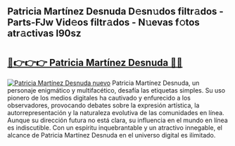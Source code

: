 ## Patricia Martínez Desnuda D𝚎sn𝚞dos filtr𝚊dos - Parts-FJw Vid𝚎os filtr𝚊dos - N𝚞evas f𝚘tos atr𝚊ctivas I90sz

# <h2><a href="http://mb8ojct.tromn.icu/?c=Patricia+Mart%c3%adnez+Desnuda">🔗👉👉👉 Patricia Martínez Desnuda 🔗🔗</a></h2>

[![Patricia Martínez Desnuda nuevo](https://i.imgur.com/pEAQMta.gif)](http://mb8ojct.tromn.icu/?c=Patricia+Mart%c3%adnez+Desnuda)
Patricia Martínez Desnuda, un personaje enigmático y multifacético, desafía las etiquetas simples. Su uso pionero de los medios digitales ha cautivado y enfurecido a los observadores, provocando debates sobre la expresión artística, la autorrepresentación y la naturaleza evolutiva de las comunidades en línea. Aunque su dirección futura no está clara, su influencia en el mundo en línea es indiscutible. Con un espíritu inquebrantable y un atractivo innegable, el alcance de Patricia Martínez Desnuda en el universo digital es ilimitado.
